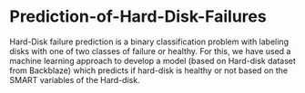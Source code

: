 # Prediction-of-Hard-Disk-Failures
Hard-Disk failure prediction is a binary classification problem with labeling disks with one of two classes of failure or healthy. For this, we have used a machine learning approach to develop a model (based on Hard-disk dataset from Backblaze) which predicts if hard-disk is healthy or not based on the SMART variables of the Hard-disk.
